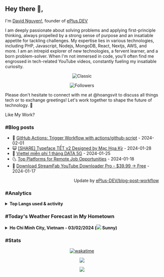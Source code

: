 ## Hey there 👋, 

I'm [David Nguyen!](https://github.com/hoangsvit/), founder of [ePlus.DEV](https://eplus.dev)

I am deeply passionate about solving problems and applying first-principle thinking, always propelled by a strong sense of purpose and an insatiable appetite for tackling challenges. My expertise lies in various technologies, including PHP, Javascript, Nodejs, MongoDB, React, Nextjs, AWS, and more.
I am an intrepid explorer of new technologies, a fervent learner, and a born problem-solver. When I'm not immersed in code, you'll often find me engrossed in tech-related YouTube videos, constantly fueling my insatiable curiosity.

<p align="center"><img src="https://metrics.eplus.dev/img/classic.svg" alt="Classic"></p>
<p align="center"><img src="https://metrics.eplus.dev/img/people.followers.svg" alt="Followers"></p>

Please don't hesitate to connect with me at @hoangsvit to discuss all things tech or to exchange greetings! Let's work together to shape the future of technology. 🌟

Like My Work?

### #Blog posts
- 🧰 [GitHub Actions: Trigger Workflow with actions/github-script](https://eplus.dev/github-actions-trigger-workflow-with-actionsgithub-script) - 2024-02-01 
- 😺 [[SHARE] Typeface TẾT v2 Designed by Mạc Họa Kỳ](https://eplus.dev/share-typeface-tet-v2-designed-by-mac-hoa-ky) - 2024-01-28 
- 🗽 [Viettel miễn phí 1 tháng DATA 5G](https://eplus.dev/viettel-mien-phi-1-thang-data-5g) - 2024-01-25 
- 🌜 [Top Platforms for Remote Job Opportunities](https://eplus.dev/top-platforms-for-remote-job-opportunities) - 2024-01-18 
- 📝 [Download StreamFab YouTube Downloader Pro - $39.99 -&gt; Free](https://eplus.dev/download-streamfab-youtube-downloader-pro-3999-free) - 2024-01-17 

<div align="right">
  Update by <a target="_blank"
    href="https://github.com/ePlus-DEV/blog-post-workflow">ePlus-DEV/blog-post-workflow</a>
</div>

### #Analytics

<details>
  <summary><b>Top Langs used & activity</b></summary>

  ![Achievements](https://metrics.eplus.dev/img/achievements.compact.svg)
  
  ![Top Langs](https://metrics.eplus.dev/img/languages.svg)

  ![Wakatime](https://metrics.eplus.dev/img/wakatime.svg)
    
  ![Coding Activity](https://metrics.eplus.dev/img/isocalendar.svg)
</details>

### #Today's Weather Forecast in My Hometown



<details>
  <summary><b>Ho Chi Minh City, Vietnam - 03/02/2024 (<img src="https://cdn.weatherapi.com/weather/64x64/day/113.png" /> Sunny)</b></summary>


<table>
    <tr>
        <th>Hour</th>
        <td>00:00</td><td>01:00</td><td>02:00</td><td>03:00</td><td>04:00</td><td>05:00</td><td>06:00</td><td>07:00</td><td>08:00</td><td>09:00</td><td>10:00</td><td>11:00</td><td>12:00</td><td>13:00</td><td>14:00</td><td>15:00</td><td>16:00</td><td>17:00</td><td>18:00</td><td>19:00</td><td>20:00</td><td>21:00</td><td>22:00</td><td>23:00</td>
    </tr>
    <tr>
        <th>Weather</th>
        <td><img src="https://cdn.weatherapi.com/weather/64x64/night/113.png"></img></td><td><img src="https://cdn.weatherapi.com/weather/64x64/night/116.png"></img></td><td><img src="https://cdn.weatherapi.com/weather/64x64/night/116.png"></img></td><td><img src="https://cdn.weatherapi.com/weather/64x64/night/113.png"></img></td><td><img src="https://cdn.weatherapi.com/weather/64x64/night/113.png"></img></td><td><img src="https://cdn.weatherapi.com/weather/64x64/night/113.png"></img></td><td><img src="https://cdn.weatherapi.com/weather/64x64/night/113.png"></img></td><td><img src="https://cdn.weatherapi.com/weather/64x64/day/113.png"></img></td><td><img src="https://cdn.weatherapi.com/weather/64x64/day/113.png"></img></td><td><img src="https://cdn.weatherapi.com/weather/64x64/day/113.png"></img></td><td><img src="https://cdn.weatherapi.com/weather/64x64/day/113.png"></img></td><td><img src="https://cdn.weatherapi.com/weather/64x64/day/113.png"></img></td><td><img src="https://cdn.weatherapi.com/weather/64x64/day/113.png"></img></td><td><img src="https://cdn.weatherapi.com/weather/64x64/day/113.png"></img></td><td><img src="https://cdn.weatherapi.com/weather/64x64/day/116.png"></img></td><td><img src="https://cdn.weatherapi.com/weather/64x64/day/116.png"></img></td><td><img src="https://cdn.weatherapi.com/weather/64x64/day/113.png"></img></td><td><img src="https://cdn.weatherapi.com/weather/64x64/day/113.png"></img></td><td><img src="https://cdn.weatherapi.com/weather/64x64/night/113.png"></img></td><td><img src="https://cdn.weatherapi.com/weather/64x64/night/113.png"></img></td><td><img src="https://cdn.weatherapi.com/weather/64x64/night/113.png"></img></td><td><img src="https://cdn.weatherapi.com/weather/64x64/night/113.png"></img></td><td><img src="https://cdn.weatherapi.com/weather/64x64/night/113.png"></img></td><td><img src="https://cdn.weatherapi.com/weather/64x64/night/113.png"></img></td>
    </tr>
    <tr>
        <th>Condition</th>
        <td width="200px">Clear </td><td width="200px">Partly Cloudy </td><td width="200px">Partly cloudy</td><td width="200px">Clear </td><td width="200px">Clear </td><td width="200px">Clear </td><td width="200px">Clear </td><td width="200px">Sunny</td><td width="200px">Sunny</td><td width="200px">Sunny</td><td width="200px">Sunny</td><td width="200px">Sunny</td><td width="200px">Sunny</td><td width="200px">Sunny</td><td width="200px">Partly Cloudy </td><td width="200px">Partly Cloudy </td><td width="200px">Sunny</td><td width="200px">Sunny</td><td width="200px">Clear </td><td width="200px">Clear </td><td width="200px">Clear </td><td width="200px">Clear </td><td width="200px">Clear </td><td width="200px">Clear </td>
    </tr>
    <tr>
        <th>Temperature</th>
        <td>24.6 °C</td><td>24.3 °C</td><td>26 °C</td><td>23.7 °C</td><td>23.4 °C</td><td>23.2 °C</td><td>22.9 °C</td><td>23.7 °C</td><td>25.7 °C</td><td>28.2 °C</td><td>30.8 °C</td><td>33 °C</td><td>34.7 °C</td><td>35.7 °C</td><td>36.3 °C</td><td>35.1 °C</td><td>32.3 °C</td><td>30.5 °C</td><td>28.2 °C</td><td>26.7 °C</td><td>26 °C</td><td>25.7 °C</td><td>25.5 °C</td><td>25.3 °C</td>
    </tr>
    <tr>
        <th>Wind</th>
        <td>15.5 kph</td><td>13.3 kph</td><td>11.2 kph</td><td>8.3 kph</td><td>7.9 kph</td><td>7.6 kph</td><td>6.1 kph</td><td>4.7 kph</td><td>5 kph</td><td>5 kph</td><td>4.7 kph</td><td>4 kph</td><td>3.2 kph</td><td>3.6 kph</td><td>1.8 kph</td><td>14 kph</td><td>23.4 kph</td><td>21.6 kph</td><td>21.2 kph</td><td>21.2 kph</td><td>20.9 kph</td><td>19.8 kph</td><td>18.4 kph</td><td>16.9 kph</td>
    </tr>
</table>


<div align="right">
  Updated at: 2024-02-02T19:50:09Z - by <a target="_blank"
    href="https://github.com/ePlus-DEV/weather-forecast">ePlus-DEV/weather-forecast</a>
</div>
</details>


### #Stats
<div align="center">

[![wakatime](https://wakatime.com/badge/user/e0aaeeb0-6b00-4a68-93a3-146329e5281e.svg)](https://wakatime.com/@e0aaeeb0-6b00-4a68-93a3-146329e5281e)

![](https://komarev.com/ghpvc/?username=hoangsvit&style=for-the-badge)

[![](https://s11.flagcounter.com/count/1xO8/bg_FFFFFF/txt_000000/border_CCCCCC/columns_2/maxflags_10/viewers_3/labels_1/pageviews_1/flags_1/percent_0/)](https://s11.flagcounter.com/more/1xO8/)
</div>
